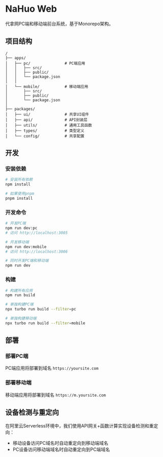 # NaHuo Web

代拿网PC端和移动端前台系统，基于Monorepo架构。

## 项目结构

```
/
├── apps/
│   ├── pc/               # PC端应用
│   │   ├── src/
│   │   ├── public/
│   │   └── package.json
│   │
│   └── mobile/           # 移动端应用
│       ├── src/
│       ├── public/
│       └── package.json
│
├── packages/
│   ├── ui/               # 共享UI组件
│   ├── api/              # API封装层
│   ├── utils/            # 通用工具函数
│   ├── types/            # 类型定义
│   └── config/           # 共享配置
```

## 开发

### 安装依赖

```bash
# 安装所有依赖
npm install

# 如果使用pnpm
pnpm install
```

### 开发命令

```bash
# 开发PC端
npm run dev:pc
# 访问 http://localhost:3005

# 开发移动端
npm run dev:mobile
# 访问 http://localhost:3006

# 同时开发PC端和移动端
npm run dev
```

### 构建

```bash
# 构建所有应用
npm run build

# 单独构建PC端
npx turbo run build --filter=pc

# 单独构建移动端
npx turbo run build --filter=mobile
```

## 部署

### 部署PC端
PC端应用将部署到域名 `https://yoursite.com`

### 部署移动端
移动端应用将部署到域名 `https://m.yoursite.com`

## 设备检测与重定向

在阿里云Serverless环境中，我们使用API网关+函数计算实现设备检测和重定向：
- 移动设备访问PC域名时自动重定向到移动端域名
- PC设备访问移动端域名时自动重定向到PC端域名
